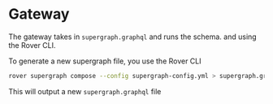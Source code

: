 # Gateway

The gateway takes in `supergraph.graphql` and runs the schema.
and using the Rover CLI.


To generate a new supergraph file, you use the Rover CLI

```sh
rover supergraph compose --config supergraph-config.yml > supergraph.graphql
```

This will output a new `supergraph.graphql` file